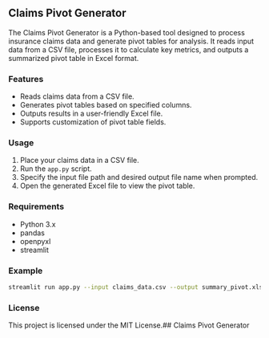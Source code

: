 ## Claims Pivot Generator

The Claims Pivot Generator is a Python-based tool designed to process insurance claims data and generate pivot tables for analysis. It reads input data from a CSV file, processes it to calculate key metrics, and outputs a summarized pivot table in Excel format.

### Features
- Reads claims data from a CSV file.
- Generates pivot tables based on specified columns.
- Outputs results in a user-friendly Excel file.
- Supports customization of pivot table fields.

### Usage
1. Place your claims data in a CSV file.
2. Run the `app.py` script.
3. Specify the input file path and desired output file name when prompted.
4. Open the generated Excel file to view the pivot table.

### Requirements
- Python 3.x
- pandas
- openpyxl
- streamlit

### Example
```bash
streamlit run app.py --input claims_data.csv --output summary_pivot.xlsx
```

### License
This project is licensed under the MIT License.## Claims Pivot Generator